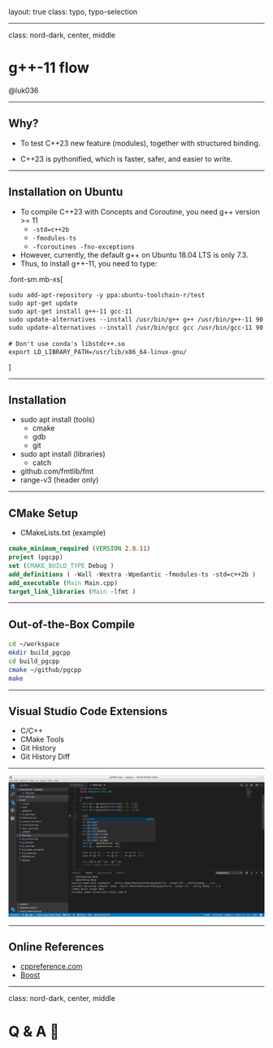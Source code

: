 layout: true
class: typo, typo-selection

---

class: nord-dark, center, middle

# g++-11 flow

@luk036

---

## Why?

-   To test C++23 new feature (modules), together with structured binding.

-   C++23 is pythonified, which is faster, safer, and easier to write.

---

## Installation on Ubuntu

-   To compile C++23 with Concepts and Coroutine, you need g++ version >= 11
    -   `-std=c++2b`
    -   `-fmodules-ts`
    -   `-fcoroutines -fno-exceptions`
-   However, currently, the default g++ on Ubuntu 18.04 LTS is only 7.3.
-   Thus, to install g++-11, you need to type:

.font-sm.mb-xs[

``` terminal
sudo add-apt-repository -y ppa:ubuntu-toolchain-r/test
sudo apt-get update
sudo apt-get install g++-11 gcc-11
sudo update-alternatives --install /usr/bin/g++ g++ /usr/bin/g++-11 90
sudo update-alternatives --install /usr/bin/gcc gcc /usr/bin/gcc-11 90

# Don't use conda's libstdc++.so
export LD_LIBRARY_PATH=/usr/lib/x86_64-linux-gnu/
```

]

---

## Installation

-   sudo apt install (tools)
    -   cmake
    -   gdb
    -   git
-   sudo apt install (libraries)
    -   catch
-   github.com/fmtlib/fmt
-   range-v3 (header only)

---

## CMake Setup

-   CMakeLists.txt (example)

``` cmake
cmake_minimum_required (VERSION 2.8.11)
project (pgcpp)
set (CMAKE_BUILD_TYPE Debug )
add_definitions ( -Wall -Wextra -Wpedantic -fmodules-ts -std=c++2b )
add_executable (Main Main.cpp)
target_link_libraries (Main -lfmt )
```

---

## Out-of-the-Box Compile

``` bash
cd ~/workspace
mkdir build_pgcpp
cd build_pgcpp
cmake ~/github/pgcpp
make
```

---

## Visual Studio Code Extensions

-   C/C++
-   CMake Tools
-   Git History
-   Git History Diff

---

![img](scrot2_gcc.png)

---

## Online References

-   [cppreference.com](http://en.cppreference.com/w/)
-   [Boost](http://www.boost.org)

---

class: nord-dark, center, middle

# Q & A 🙋
